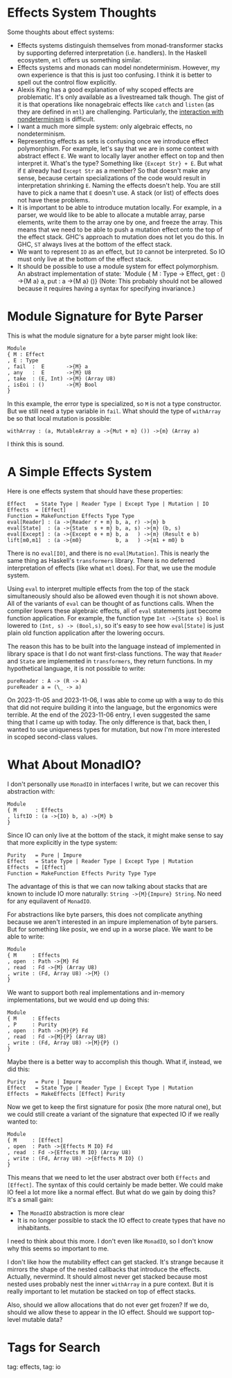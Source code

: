 # Effects System Thoughts

Some thoughts about effect systems:

* Effects systems distinguish themselves from monad-transformer stacks
  by supporting deferred interpretation (i.e. handlers). In the Haskell
  ecosystem, `mtl` offers us something similar.
* Effects systems and monads can model nondeterminism. However, my own
  experience is that this is just too confusing. I think it is better
  to spell out the control flow explicitly.
* Alexis King has a good explanation of why scoped effects are problematic.
  It's only available as a livestreamed talk though. The gist of it is that
  operations like nonagebraic effects like `catch` and `listen` (as they
  are defined in `mtl`) are challenging. Particularly, the
  [interaction with nondeterminism](https://github.com/polysemy-research/polysemy/issues/246)
  is difficult.
* I want a much more simple system: only algebraic effects, no nondeterminism.
* Representing effects as sets is confusing once we introduce effect
  polymorphism. For example, let's say that we are in some context with
  abstract effect `E`. We want to locally layer another effect on top and
  then interpret it. What's the type? Something like `{Except Str} + E`.
  But what if `E` already had `Except Str` as a member? So that doesn't
  make any sense, because certain specializations of the code would result
  in interpretation shrinking `E`. Naming the effects doesn't help. You
  are still have to pick a name that `E` doesn't use. A stack (or list)
  of effects does not have these problems.
* It is important to be able to introduce mutation locally. For example,
  in a parser, we would like to be able to allocate a mutable array,
  parse elements, write them to the array one by one, and freeze the array.
  This means that we need to be able to push a mutation effect onto the
  top of the effect stack. GHC's approach to mutation does not let you
  do this. In GHC, `ST` always lives at the bottom of the effect stack.
* We want to represent `IO` as an effect, but `IO` cannot be interpreted.
  So IO must only live at the bottom of the effect stack.
* It should be possible to use a module system for effect polymorphism.
  An abstract implementation of state:
  `Module { M : Type -> Effect, get : () ->{M a} a, put : a ->{M a} ()}
  (Note: This probably should not be allowed because it requires having
  a syntax for specifying invariance.)

# Module Signature for Byte Parser

This is what the module signature for a byte parser might look like:

    Module
    { M : Effect
    , E : Type
    , fail  :  E       ->{M} a
    , any   :  E       ->{M} U8
    , take  : (E, Int) ->{M} (Array U8)
    , isEoi : ()       ->{M} Bool
    }

In this example, the error type is specialized, so `M` is not a type
constructor. But we still need a type variable in `fail`. What should the
type of `withArray` be so that local mutation is possible:

    withArray : (a, MutableArray a ->{Mut + m} ()) ->{m} (Array a)

I think this is sound.

# A Simple Effects System

Here is one effects system that should have these properties:

    Effect   = State Type | Reader Type | Except Type | Mutation | IO
    Effects  = [Effect]
    Function = MakeFunction Effects Type Type
    eval[Reader] : (a ->{Reader r + m} b, a, r) ->{m} b
    eval[State]  : (a ->{State  s + m} b, a, s) ->{m} (b, s)
    eval[Except] : (a ->{Except e + m} b, a   ) ->{m} (Result e b)
    lift[m0,m1]  : (a ->{m0}           b, a   ) ->{m1 + m0} b

There is no `eval[IO]`, and there is no `eval[Mutation]`. This is nearly
the same thing as Haskell's `transformers` library. There is no deferred
interpretation of effects (like what `mtl` does). For that, we use the
module system.

Using `eval` to interpret multiple effects from the top of the stack
simultaneously should also be allowed even though it is not shown above.
All of the variants of `eval` can be thought of as functions calls.
When the compiler lowers these algebraic effects, all of `eval` statements
just become function application. For example, the function type
`Int ->{State s} Bool` is lowered to `(Int, s) -> (Bool,s)`, so it's easy
to see how `eval[State]` is just plain old function application after the
lowering occurs.

The reason this has to be built into the language instead of implemented
in library space is that I do not want first-class functions. The way
that `Reader` and `State` are implemented in `transformers`, they return
functions. In my hypothetical language, it is not possible to write:

    pureReader : A -> (R -> A)
    pureReader a = (\_ -> a)

On 2023-11-05 and 2023-11-06, I was able to come up with a way to do this
that did not require building it into the language, but the ergonomics
were terrible. At the end of the 2023-11-06 entry, I even suggested the
same thing that I came up with today. The only difference is that,
back then, I wanted to use uniqueness types for mutation, but now I'm
more interested in scoped second-class values.

# What About MonadIO?

I don't personally use `MonadIO` in interfaces I write, but we can recover
this abstraction with:

    Module
    { M      : Effects
    , liftIO : (a ->{IO} b, a) ->{M} b
    }

Since IO can only live at the bottom of the stack, it might make sense to
say that more explicitly in the type system:

    Purity   = Pure | Impure
    Effect   = State Type | Reader Type | Except Type | Mutation
    Effects  = [Effect]
    Function = MakeFunction Effects Purity Type Type

The advantage of this is that we can now talking about stacks that are known
to include IO more naturally: `String ->{M}{Impure} String`. No need for
any equilavent of `MonadIO`.

For abstractions like byte parsers, this does not complicate anything because
we aren't interested in an impure implemenation of byte parsers. But for
something like posix, we end up in a worse place. We want to be able to
write:

    Module
    { M     : Effects
    , open  : Path ->{M} Fd
    , read  : Fd ->{M} (Array U8)
    , write : (Fd, Array U8) ->{M} ()
    }

We want to support both real implementations and in-memory implementations,
but we would end up doing this:

    Module
    { M     : Effects
    , P     : Purity
    , open  : Path ->{M}{P} Fd
    , read  : Fd ->{M}{P} (Array U8)
    , write : (Fd, Array U8) ->{M}{P} ()
    }

Maybe there is a better way to accomplish this though. What if, instead, we
did this:

    Purity   = Pure | Impure
    Effect   = State Type | Reader Type | Except Type | Mutation
    Effects  = MakeEffects [Effect] Purity

Now we get to keep the first signature for posix (the more natural one), but
we could still create a variant of the signature that expected IO if we really
wanted to:

    Module
    { M     : [Effect]
    , open  : Path ->{Effects M IO} Fd
    , read  : Fd ->{Effects M IO} (Array U8)
    , write : (Fd, Array U8) ->{Effects M IO} ()
    }

This means that we need to let the user abstract over both `Effects` and `[Effect]`.
The syntax of this could certainly be made better. We could make IO feel a lot more
like a normal effect. But what do we gain by doing this? It's a small gain:

* The `MonadIO` abstraction is more clear
* It is no longer possible to stack the IO effect to create types that have
  no inhabitants.

I need to think about this more. I don't even like `MonadIO`, so I don't know
why this seems so important to me.

I don't like how the mutability effect can get stacked. It's strange because
it mirrors the shape of the nested callbacks that introduce the effects.
Actually, nevermind. It should almost never get stacked because most nested
uses probably nest the inner `withArray` in a pure context. But it is really
important to let mutation be stacked on top of effect stacks.

Also, should we allow allocations that do not ever get frozen? If we do, should
we allow these to appear in the IO effect. Should we support top-level mutable
data?

# Tags for Search

tag: effects, tag: io

